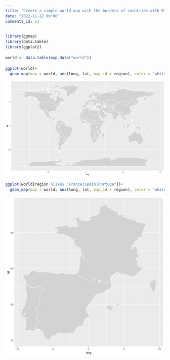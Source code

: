 ```yaml
---
title: "Create a simple world map with the borders of countries with R"
date: "2022-11-22 09:00"
comments_id: 53
---
```


```r
library(ggmap)
library(data.table)
library(ggplot2)

world <- data.table(map_data("world"))

ggplot(world)+
  geom_map(map = world, aes(long, lat, map_id = region), color = "white", fill = "lightgray", size = 0.1)
```
 
![Picture](/assets/images/posts/2022/world_map.jpg)
  
```r
ggplot(world[region %like% "France|Spain|Portuga"])+
  geom_map(map = world, aes(long, lat, map_id = region), color = "white", fill = "lightgray", size = 0.1)
```

![Picture](/assets/images/posts/2022/world_map2.jpg)


